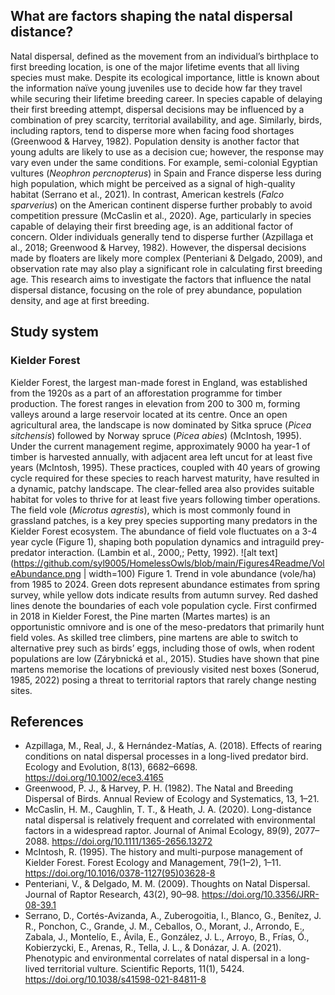 ## What are factors shaping the natal dispersal distance?
Natal dispersal, defined as the movement from an individual’s birthplace to first breeding location, is one of the major lifetime events that all living species must make. Despite its ecological importance, little is known about the information naïve young juveniles use to decide how far they travel while securing their lifetime breeding career. In species capable of delaying their first breeding attempt, dispersal decisions may be influenced by a combination of prey scarcity, territorial availability, and age. Similarly, birds, including raptors, tend to disperse more when facing food shortages (Greenwood & Harvey, 1982). Population density is another factor that young adults are likely to use as a decision cue; however, the response may vary even under the same conditions. For example, semi-colonial Egyptian vultures (_Neophron percnopterus_) in Spain and France disperse less during high population, which might be perceived as a signal of high-quality habitat (Serrano et al., 2021). In contrast, American kestrels (_Falco sparverius_) on the American continent disperse further probably to avoid competition pressure (McCaslin et al., 2020). Age, particularly in species capable of delaying their first breeding age, is an additional factor of concern. Older individuals generally tend to disperse further (Azpillaga et al., 2018; Greenwood & Harvey, 1982). However, the dispersal decisions made by floaters are likely more complex (Penteriani & Delgado, 2009), and observation rate may also play a significant role in calculating first breeding age. This research aims to investigate the factors that influence the natal dispersal distance, focusing on the role of prey abundance, population density, and age at first breeding. 
## Study system
### Kielder Forest
Kielder Forest, the largest man-made forest in England, was established from the 1920s as a part of an afforestation programme for timber production. The forest ranges in elevation from 200 to 300 m, forming valleys around a large reservoir located at its centre. Once an open agricultural area, the landscape is now dominated by Sitka spruce (_Picea sitchensis_) followed by Norway spruce (_Picea abies_) (McIntosh, 1995). Under the current management regime, approximately 9000 ha year-1  of timber is harvested annually, with adjacent area left uncut for at least five years (McIntosh, 1995). These practices, coupled with 40 years of growing cycle required for these species to reach harvest maturity, have resulted in a dynamic, patchy landscape. The clear-felled area also provides suitable habitat for voles to thrive for at least five years following timber operations.  
The field vole (_Microtus agrestis_), which is most commonly found in grassland patches, is a key prey species supporting many predators in the Kielder Forest ecosystem. The abundance of field vole fluctuates on a 3-4 year cycle (Figure 1), shaping both population dynamics and intraguild prey-predator interaction. (Lambin et al., 2000,; Petty, 1992). 
![alt text](https://github.com/syl9005/HomelessOwls/blob/main/Figures4Readme/VoleAbundance.png | width=100)
Figure 1. Trend in vole abundance (vole/ha) from 1985 to 2024. Green dots represent abundance estimates from spring survey, while yellow dots indicate results from autumn survey. Red dashed lines denote the boundaries of each vole population cycle.
First confirmed in 2018 in Kielder Forest, the Pine marten (Martes martes) is an opportunistic omnivore and is one of the meso-predators that primarily hunt field voles. As skilled tree climbers, pine martens are able to switch to alternative prey such as birds’ eggs, including those of owls, when rodent populations are low (Zárybnická et al., 2015). Studies have shown that pine martens memorise the locations of previously visited nest boxes (Sonerud, 1985, 2022) posing a threat to territorial raptors that rarely change nesting sites. 


## References
* Azpillaga, M., Real, J., & Hernández-Matías, A. (2018). Effects of rearing conditions on natal dispersal processes in a long-lived predator bird. Ecology and Evolution, 8(13), 6682–6698. https://doi.org/10.1002/ece3.4165
* Greenwood, P. J., & Harvey, P. H. (1982). The Natal and Breeding Dispersal of Birds. Annual Review of Ecology and Systematics, 13, 1–21.
* McCaslin, H. M., Caughlin, T. T., & Heath, J. A. (2020). Long-distance natal dispersal is relatively frequent and correlated with environmental factors in a widespread raptor. Journal of Animal Ecology, 89(9), 2077–2088. https://doi.org/10.1111/1365-2656.13272
* McIntosh, R. (1995). The history and multi-purpose management of Kielder Forest. Forest Ecology and Management, 79(1–2), 1–11. https://doi.org/10.1016/0378-1127(95)03628-8
* Penteriani, V., & Delgado, M. M. (2009). Thoughts on Natal Dispersal. Journal of Raptor Research, 43(2), 90–98. https://doi.org/10.3356/JRR-08-39.1
* Serrano, D., Cortés-Avizanda, A., Zuberogoitia, I., Blanco, G., Benítez, J. R., Ponchon, C., Grande, J. M., Ceballos, O., Morant, J., Arrondo, E., Zabala, J., Montelío, E., Ávila, E., González, J. L., Arroyo, B., Frías, Ó., Kobierzycki, E., Arenas, R., Tella, J. L., & Donázar, J. A. (2021). Phenotypic and environmental correlates of natal dispersal in a long-lived territorial vulture. Scientific Reports, 11(1), 5424. https://doi.org/10.1038/s41598-021-84811-8
